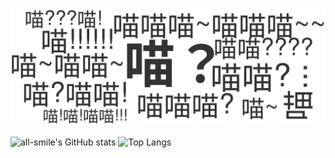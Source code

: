 ![miao.svg](https://raw.githubusercontent.com/LingMi-sama/LingMi-sama/master/miao.svg)





![all-smile's GitHub stats](https://github-readme-stats.vercel.app/api?username=LingMi-sama&show_icons=true)
![Top Langs](https://github-readme-stats.vercel.app/api/top-langs/?username=LingMi-sama&layout=compact)
